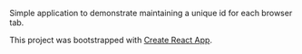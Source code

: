 Simple application to demonstrate maintaining a unique id for each browser tab.

This project was bootstrapped with [Create React App](https://github.com/facebookincubator/create-react-app).
